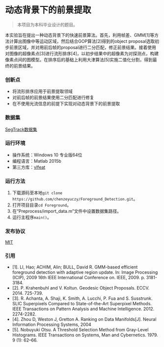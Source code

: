 # 动态背景下的前景提取

> 本项目为本科毕业设计的题目。

本实验旨在提出一种动态背景下的快速前景算法。首先，利用帧差、GMM[1]等方法计算出图像中等运动区域，然后结合GOP算法[2]得到的object proposal选取初步前景区域，并对用前后帧的proposal进行二分匹配，修正前景结果。接着使用对图像的超像素点[3]进行流形排序[4]，以初步结果中的超像素为对探测点，构建像素点间的图模型。在排序后的基础上利用大津算法[5]实施二值化分割，得到最终的前景结果。

### 创新点
  - 将流形排序应用于前景提取领域
  - 对前后帧的前景结果使用二分匹配进行修复
  - 在不使用光流信息的前提下实现对动态背景下的前景提取

### 数据集
[SegTrack数据集](http://cpl.cc.gatech.edu/projects/SegTrack/)

### 运行环境
* 操作系统：Windows 10 专业版64位
* 编程语言：Matlab 2015b
* 第三方库：[vlfeat](http://www.vlfeat.org/)

### 运行方法
1. 下载源码至本地`git clone https://github.com/chenzeyuczy/Foreground_Detection.git`。
2. 打开项目目录`cd Foreground`。
3. 在“Preprocess/import_data.m”文件中设置数据集路径。
3. 运行主程序`main()`。

### 发布协议
[MIT](https://opensource.org/licenses/mit-license.php)

### 引用
- [1].	LI, Hao; ACHIM, Alin; BULL, David R. GMM-based efficient foreground detection with adaptive region update. In: Image Processing (ICIP), 2009 16th IEEE International Conference on. IEEE, 2009. p. 3181-3184.
- [2].	P. Krahenbuhl and V. Koltun. Geodesic Object Proposals. ECCV. 2014. 725-739.
- [3].	R. Achanta, A. Shaji, K. Smith, A. Lucchi, P. Fua and S. Susstrunk. SLIC Superpixels Compared to State-of-the-Art Superpixel Methods. IEEE Transactions on Pattern Analysis and Machine Intelligence. 2012. 2274-2282.
- [4].	Zhou D, Weston J, Gretton A. Ranking on Data Manifolds[J]. Neural Information Processing Systems, 2004
- [5].	Nobuyuki Otsu. A Threshold Selection Method from Gray-Level Histograms. IEEE Transactions on Systems, Man and Cybernetics. 1979. 9 (1): 62–66.